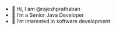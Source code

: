 - 👋 Hi, I am @rajeshprathaban
- 🌱 I’m a Senior Java Developer
- 👀 I’m interested in software development

<!---
rajeshprathaban/rajeshprathaban is a ✨ special ✨ repository because its `README.md` (this file) appears on your GitHub profile.
You can click the Preview link to take a look at your changes.
--->
